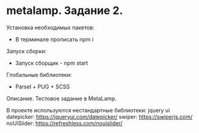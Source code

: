 # metalamp. Задание 2.
Установка необходимых пакетов:
 - В терминале прописать npm i

Запуск сборки:
 - Запуск сборщик - npm start

Глобальные библиотеки:
 - Parsel + PUG + SCSS

Описание. 
    Тестовое задание в MetaLamp. 

В проекте используются нестандартные библиотеки:
    jquery ui datepicker: https://jqueryui.com/datepicker/
    swiper: https://swiperjs.com/
    noUiSlider: https://refreshless.com/nouislider/